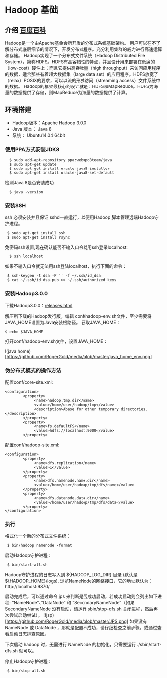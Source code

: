 # Hadoop 基础
## 介绍 [百度百科](https://baike.baidu.com/item/Hadoop)
Hadoop是一个由Apache基金会所开发的分布式系统基础架构。
用户可以在不了解分布式底层细节的情况下，开发分布式程序。充分利用集群的威力进行高速运算和存储。
Hadoop实现了一个分布式文件系统（Hadoop Distributed File System），简称HDFS。HDFS有高容错性的特点，并且设计用来部署在低廉的（low-cost）硬件上；而且它提供高吞吐量（high throughput）来访问应用程序的数据，适合那些有着超大数据集（large data set）的应用程序。HDFS放宽了（relax）POSIX的要求，可以以流的形式访问（streaming access）文件系统中的数据。
Hadoop的框架最核心的设计就是：HDFS和MapReduce。HDFS为海量的数据提供了存储，则MapReduce为海量的数据提供了计算。

## 环境搭建
- Hadoop版本：Apache Hadoop 3.0.0
- Java 版本： Java 8
- 系统： Ubuntu14.04 64bit

### 使用PPA方式安装JDK8

      $ sudo add-apt-repository ppa:webupd8team/java
      $ sudo apt-get update
      $ sudo apt-get install oracle-java8-installer
      $ sudo apt-get install oracle-java8-set-default
    
检测Java 8是否安装成功

      $ java -version

### 安装SSH
ssh 必须安装并且保证 sshd一直运行，以便用Hadoop 脚本管理远端Hadoop守护进程。

     $ sudo apt-get install ssh 
     $ sudo apt-get install rsync
  
免密码ssh设置,现在确认能否不输入口令就用ssh登录localhost:

      $ ssh localhost

如果不输入口令就无法用ssh登陆localhost，执行下面的命令：

     $ ssh-keygen -t dsa -P '' -f ~/.ssh/id_dsa 
     $ cat ~/.ssh/id_dsa.pub >> ~/.ssh/authorized_keys
  
### 安装Hadoop3.0.0

下载Hadoop3.0.0：[releases.html](http://hadoop.apache.org/releases.html)

解压所下载的Hadoop发行版。编辑 conf/hadoop-env.sh文件，至少需要将JAVA_HOME设置为Java安装根路径。
获取JAVA_HOME：

    $ echo $JAVA_HOME

打开conf/hadoop-env.sh文件，设置JAVA_HOME：

!(java home)[https://github.com/RogerGold/media/blob/master/java_home_env.png]
### 伪分布式模式的操作方法
配置conf/core-site.xml:
  
    <configuration>
            <property>
                 <name>hadoop.tmp.dir</name>
                 <value>/home/user/hadoop/tmp</value>
                 <description>Abase for other temporary directories.</description>
            </property>
            <property>
                 <name>fs.defaultFS</name>
                 <value>hdfs://localhost:9000</value>
            </property>
</configuration>

配置conf/hadoop-site.xml:

    <configuration>
            <property>
                 <name>dfs.replication</name>
                 <value>1</value>
            </property>
            <property>
                 <name>dfs.namenode.name.dir</name>
                 <value>/home/user/hadoop/tmp/dfs/name</value>
            </property>
            <property>
                 <name>dfs.datanode.data.dir</name>
                 <value>/home/user/hadoop/tmp/dfs/data</value>
            </property>
    </configuration>
    
### 执行
格式化一个新的分布式文件系统：

     $ bin/hadoop namenode -format

启动Hadoop守护进程：

     $ bin/start-all.sh

Hadoop守护进程的日志写入到 ${HADOOP_LOG_DIR} 目录 (默认是 ${HADOOP_HOME}/logs).
浏览NameNode的网络接口，它的地址默认为：http://localhost:9870/

启动完成后，可以通过命令 jps 来判断是否成功启动，若成功启动则会列出如下进程: “NameNode”、”DataNode” 和 “SecondaryNameNode”（如果 SecondaryNameNode 没有启动，请运行 sbin/stop-dfs.sh 关闭进程，然后再次尝试启动尝试）。
!(jsp)[https://github.com/RogerGold/media/blob/master/JPS.png]
如果没有 NameNode 或 DataNode ，那就是配置不成功，请仔细检查之前步骤，或通过查看启动日志排查原因。

下次启动 hadoop 时，无需进行 NameNode 的初始化，只需要运行 ./sbin/start-dfs.sh 就可以。

停止Hadoop守护进程：

     $ bin/stop-all.sh
